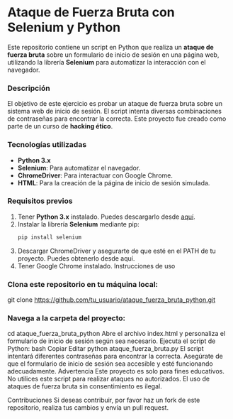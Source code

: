 # Ataque de Fuerza Bruta con Selenium y Python

Este repositorio contiene un script en Python que realiza un **ataque de fuerza bruta** sobre un formulario de inicio de sesión en una página web, utilizando la librería **Selenium** para automatizar la interacción con el navegador.

### **Descripción**
El objetivo de este ejercicio es probar un ataque de fuerza bruta sobre un sistema web de inicio de sesión. El script intenta diversas combinaciones de contraseñas para encontrar la correcta. Este proyecto fue creado como parte de un curso de **hacking ético**.

### **Tecnologías utilizadas**
- **Python 3.x**
- **Selenium**: Para automatizar el navegador.
- **ChromeDriver**: Para interactuar con Google Chrome.
- **HTML**: Para la creación de la página de inicio de sesión simulada.

### **Requisitos previos**
1. Tener **Python 3.x** instalado. Puedes descargarlo desde [aquí](https://www.python.org/downloads/).
2. Instalar la librería **Selenium** mediante pip:
   ```bash
   pip install selenium
3. Descargar ChromeDriver y asegurarte de que esté en el PATH de tu proyecto. Puedes obtenerlo desde aquí.
4. Tener Google Chrome instalado.
   Instrucciones de uso
### **Clona este repositorio en tu máquina local:**
 git clone https://github.com/tu_usuario/ataque_fuerza_bruta_python.git
### **Navega a la carpeta del proyecto:**
cd ataque_fuerza_bruta_python
Abre el archivo index.html y personaliza el formulario de inicio de sesión según sea necesario.
Ejecuta el script de Python:
bash
Copiar
Editar
python ataque_fuerza_bruta.py
El script intentará diferentes contraseñas para encontrar la correcta. Asegúrate de que el formulario de inicio de sesión sea accesible y esté funcionando adecuadamente.
Advertencia
Este proyecto es solo para fines educativos. No utilices este script para realizar ataques no autorizados. El uso de ataques de fuerza bruta sin consentimiento es ilegal.

Contribuciones
Si deseas contribuir, por favor haz un fork de este repositorio, realiza tus cambios y envía un pull request.
